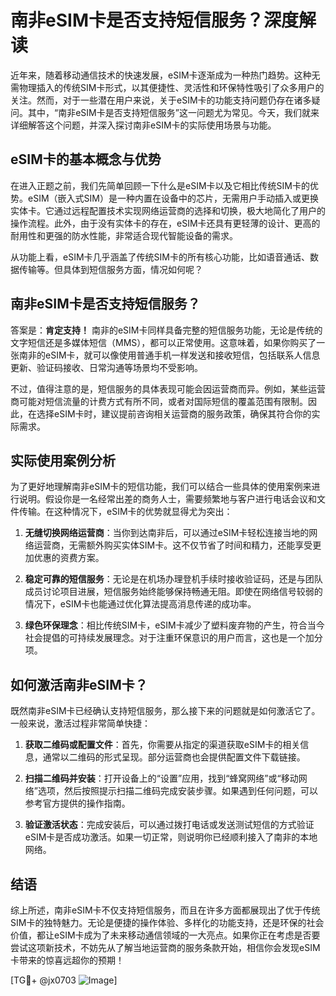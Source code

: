 # 南非eSIM卡是否支持短信服务？深度解读

近年来，随着移动通信技术的快速发展，eSIM卡逐渐成为一种热门趋势。这种无需物理插入的传统SIM卡形式，以其便捷性、灵活性和环保特性吸引了众多用户的关注。然而，对于一些潜在用户来说，关于eSIM卡的功能支持问题仍存在诸多疑问。其中，“南非eSIM卡是否支持短信服务”这一问题尤为常见。今天，我们就来详细解答这个问题，并深入探讨南非eSIM卡的实际使用场景与功能。

## eSIM卡的基本概念与优势

在进入正题之前，我们先简单回顾一下什么是eSIM卡以及它相比传统SIM卡的优势。eSIM（嵌入式SIM）是一种内置在设备中的芯片，无需用户手动插入或更换实体卡。它通过远程配置技术实现网络运营商的选择和切换，极大地简化了用户的操作流程。此外，由于没有实体卡的存在，eSIM卡还具有更轻薄的设计、更高的耐用性和更强的防水性能，非常适合现代智能设备的需求。

从功能上看，eSIM卡几乎涵盖了传统SIM卡的所有核心功能，比如语音通话、数据传输等。但具体到短信服务方面，情况如何呢？

## 南非eSIM卡是否支持短信服务？

答案是：**肯定支持！** 南非的eSIM卡同样具备完整的短信服务功能，无论是传统的文字短信还是多媒体短信（MMS），都可以正常使用。这意味着，如果你购买了一张南非的eSIM卡，就可以像使用普通手机一样发送和接收短信，包括联系人信息更新、验证码接收、日常沟通等场景均不受影响。

不过，值得注意的是，短信服务的具体表现可能会因运营商而异。例如，某些运营商可能对短信流量的计费方式有所不同，或者对国际短信的覆盖范围有限制。因此，在选择eSIM卡时，建议提前咨询相关运营商的服务政策，确保其符合你的实际需求。

## 实际使用案例分析

为了更好地理解南非eSIM卡的短信功能，我们可以结合一些具体的使用案例来进行说明。假设你是一名经常出差的商务人士，需要频繁地与客户进行电话会议和文件传输。在这种情况下，eSIM卡的优势就显得尤为突出：

1. **无缝切换网络运营商**：当你到达南非后，可以通过eSIM卡轻松连接当地的网络运营商，无需额外购买实体SIM卡。这不仅节省了时间和精力，还能享受更加优惠的资费方案。
   
2. **稳定可靠的短信服务**：无论是在机场办理登机手续时接收验证码，还是与团队成员讨论项目进展，短信服务始终能够保持畅通无阻。即使在网络信号较弱的情况下，eSIM卡也能通过优化算法提高消息传递的成功率。

3. **绿色环保理念**：相比传统SIM卡，eSIM卡减少了塑料废弃物的产生，符合当今社会提倡的可持续发展理念。对于注重环保意识的用户而言，这也是一个加分项。

## 如何激活南非eSIM卡？

既然南非eSIM卡已经确认支持短信服务，那么接下来的问题就是如何激活它了。一般来说，激活过程非常简单快捷：

1. **获取二维码或配置文件**：首先，你需要从指定的渠道获取eSIM卡的相关信息，通常以二维码的形式呈现。部分运营商也会提供配置文件下载链接。
   
2. **扫描二维码并安装**：打开设备上的“设置”应用，找到“蜂窝网络”或“移动网络”选项，然后按照提示扫描二维码完成安装步骤。如果遇到任何问题，可以参考官方提供的操作指南。

3. **验证激活状态**：完成安装后，可以通过拨打电话或发送测试短信的方式验证eSIM卡是否成功激活。如果一切正常，则说明你已经顺利接入了南非的本地网络。

## 结语

综上所述，南非eSIM卡不仅支持短信服务，而且在许多方面都展现出了优于传统SIM卡的独特魅力。无论是便捷的操作体验、多样化的功能支持，还是环保的社会价值，都让eSIM卡成为了未来移动通信领域的一大亮点。如果你正在考虑是否要尝试这项新技术，不妨先从了解当地运营商的服务条款开始，相信你会发现eSIM卡带来的惊喜远超你的预期！

[TG💪+ @jx0703 ![Image](https://github.com/user-attachments/assets/dbca1d08-cadb-493c-b0ec-ad6f7a83f270)]